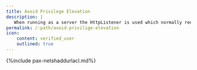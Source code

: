 ```yaml
---
title: Avoid Privilege Elevation
description: |
   When running as a server the HttpListener is used which normally requires an elevation of privileges
permalink: /:path/avoid-privilige-elevation
icon:
    content: verified_user
    outlined: true
---
```

{%include pax-netshaddurlacl.md%}
